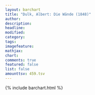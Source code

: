 ```yaml
---
layout: barchart
title: "Dulk, Albert: Die Wände (1848)"
author:
description:
headline:
modified:
category:
tags:
imagefeature: 
mathjax: 
chart: 
comments: true
featured: false
list: false
amounttsv: 459.tsv
---
```

{% include barchart.html %}
